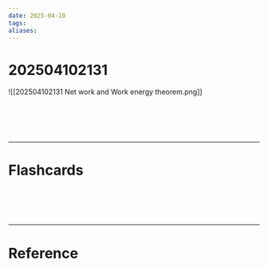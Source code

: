 ```yaml
---
date: 2025-04-10
tags: 
aliases:
---
```

# 202504102131
![[202504102131 Net work and Work energy theorem.png]]

# ‌
---
# Flashcards


# ‌
---
# Reference
